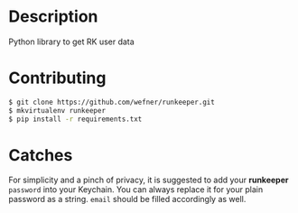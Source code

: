 # Description
Python library to get RK user data

# Contributing
```bash
$ git clone https://github.com/wefner/runkeeper.git
$ mkvirtualenv runkeeper
$ pip install -r requirements.txt
```

# Catches
For simplicity and a pinch of privacy, it is suggested to add your **runkeeper** `password` into your Keychain. You can
always replace it for your plain password as a string.
`email` should be filled accordingly as well.
